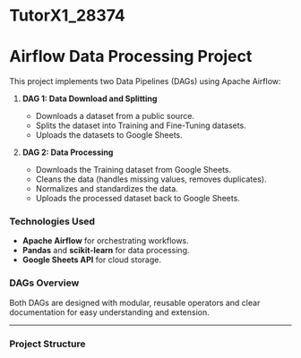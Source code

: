 # TutorX1_28374

# Airflow Data Processing Project

This project implements two Data Pipelines (DAGs) using Apache Airflow:

1. **DAG 1: Data Download and Splitting**
   - Downloads a dataset from a public source.
   - Splits the dataset into Training and Fine-Tuning datasets.
   - Uploads the datasets to Google Sheets.

2. **DAG 2: Data Processing**
   - Downloads the Training dataset from Google Sheets.
   - Cleans the data (handles missing values, removes duplicates).
   - Normalizes and standardizes the data.
   - Uploads the processed dataset back to Google Sheets.

### Technologies Used
- **Apache Airflow** for orchestrating workflows.
- **Pandas** and **scikit-learn** for data processing.
- **Google Sheets API** for cloud storage.

### DAGs Overview
Both DAGs are designed with modular, reusable operators and clear documentation for easy understanding and extension.

---

### Project Structure
